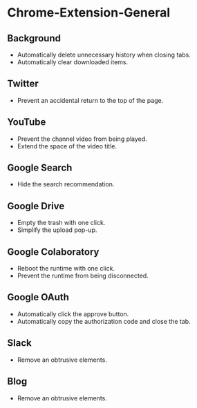 # Chrome-Extension-General

## Background

- Automatically delete unnecessary history when closing tabs.
- Automatically clear downloaded items.

## Twitter

- Prevent an accidental return to the top of the page.

## YouTube

- Prevent the channel video from being played.
- Extend the space of the video title.

## Google Search

- Hide the search recommendation.

## Google Drive

- Empty the trash with one click.
- Simplify the upload pop-up.

## Google Colaboratory

- Reboot the runtime with one click.
- Prevent the runtime from being disconnected.

## Google OAuth

- Automatically click the approve button.
- Automatically copy the authorization code and close the tab.

## Slack

- Remove an obtrusive elements.

## Blog

- Remove an obtrusive elements.
